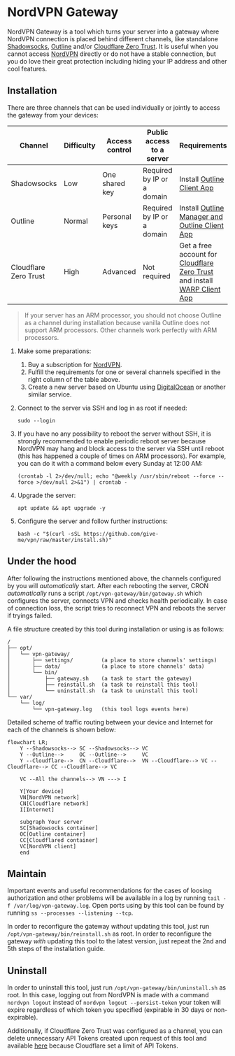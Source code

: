 # NordVPN Gateway

NordVPN Gateway is a tool which turns your server into a gateway where NordVPN connection is placed behind different
channels, like standalone [Shadowsocks](https://shadowsocks.org/), [Outline](https://getoutline.org/)
and/or [Cloudflare Zero Trust](https://www.cloudflare.com/zero-trust/). It is useful when you cannot
access [NordVPN](https://nordvpn.com/) directly or do not have a stable connection, but you do love their
great protection including hiding your IP address and other cool features.

## Installation

There are three channels that can be used individually or jointly to access the gateway from your devices:

| Channel               | Difficulty | Access control | Public access to a server  | Requirements                                                                                                                           |
|-----------------------|------------|----------------|----------------------------|----------------------------------------------------------------------------------------------------------------------------------------|
| Shadowsocks           | Low        | One shared key | Required by IP or a domain | Install [Outline Client App](https://getoutline.org/get-started/)                                                                      |
| Outline               | Normal     | Personal keys  | Required by IP or a domain | Install [Outline Manager and Outline Client App](https://getoutline.org/get-started/)                                                  |
| Cloudflare Zero Trust | High       | Advanced       | Not required               | Get a free account for [Cloudflare Zero Trust](https://www.cloudflare.com/zero-trust/) and install [WARP Client App](https://1.1.1.1/) |

> If your server has an ARM processor, you should not choose Outline as a channel during installation because vanilla
> Outline does not support ARM processors. Other channels work perfectly with ARM processors.

1. Make some preparations:
    1. Buy a subscription for [NordVPN](https://nordvpn.com/).
    2. Fulfill the requirements for one or several channels specified in the right column of the table above.
    3. Create a new server based on Ubuntu using [DigitalOcean](https://digitalocean.com/) or another similar service.

2. Connect to the server via SSH and log in as root if needed:

   ```sudo --login```

3. If you have no any possibility to reboot the server without SSH, it is strongly recommended to enable periodic reboot
   server because NordVPN may hang and block access to the server via SSH until reboot (this has happened a couple of
   times on ARM processors). For example, you can do it with a command below every Sunday at 12:00 AM:

   ```(crontab -l 2>/dev/null; echo "@weekly /usr/sbin/reboot --force --force >/dev/null 2>&1") | crontab -```

4. Upgrade the server:

   ```apt update && apt upgrade -y```

5. Configure the server and follow further instructions:

   ```bash -c "$(curl -sSL https://github.com/give-me/vpn/raw/master/install.sh)"```

## Under the hood

After following the instructions mentioned above, the channels configured by you will *automatically* start. After each
rebooting the server, CRON *automatically* runs a script ```/opt/vpn-gateway/bin/gateway.sh``` which configures the
server, connects VPN and checks health periodically. In case of connection loss, the script tries to reconnect VPN and
reboots the server if tryings failed.

A file structure created by this tool during installation or using is as
follows:

```
/
├── opt/
│   └── vpn-gateway/
│       ├── settings/         (a place to store channels' settings)
│       ├── data/             (a place to store channels' data)
│       └── bin/
│           ├── gateway.sh    (a task to start the gateway)
│           ├── reinstall.sh  (a task to reinstall this tool)
│           └── uninstall.sh  (a task to uninstall this tool)
└── var/
    └── log/
        └── vpn-gateway.log   (this tool logs events here)
```

Detailed scheme of traffic routing between your device and Internet for each of the channels is shown below:

```mermaid
flowchart LR;
    Y --Shadowsocks--> SC --Shadowsocks--> VC
    Y --Outline-->     OC --Outline-->     VC
    Y --Cloudflare-->  CN --Cloudflare-->  VN --Cloudflare--> VC --Cloudflare--> CC --Cloudflare--> VC

    VC --All the channels--> VN ---> I
    
    Y[Your device]
    VN[NordVPN network]
    CN[Cloudflare network]
    I[Internet]

    subgraph Your server
    SC[Shadowsocks container]
    OC[Outline container]
    CC[Cloudflared container]
    VC[NordVPN client]
    end
```

## Maintain

Important events and useful recommendations for the cases of loosing authorization and other problems will be available
in a log by running ```tail -f /var/log/vpn-gateway.log```. Open ports using by this tool can be found by
running ```ss --processes --listening --tcp```.

In order to reconfigure the gateway *without* updating this tool, just run ```/opt/vpn-gateway/bin/reinstall.sh``` as
root. In order to reconfigure the gateway *with* updating this tool to the latest version, just repeat the 2nd and 5th
steps of the installation guide.

## Uninstall

In order to uninstall this tool, just run ```/opt/vpn-gateway/bin/uninstall.sh``` as root. In this case, logging out
from NordVPN is made with a command ```nordvpn logout``` instead of ```nordvpn logout --persist-token``` your token will
expire regardless of which token you specified (expirable in 30 days or non-expirable).

Additionally, if Cloudflare Zero Trust was configured as a channel, you can delete unnecessary API Tokens created upon
request of this tool and available [here](https://dash.cloudflare.com/profile/api-tokens) because Cloudflare set a limit
of API Tokens.